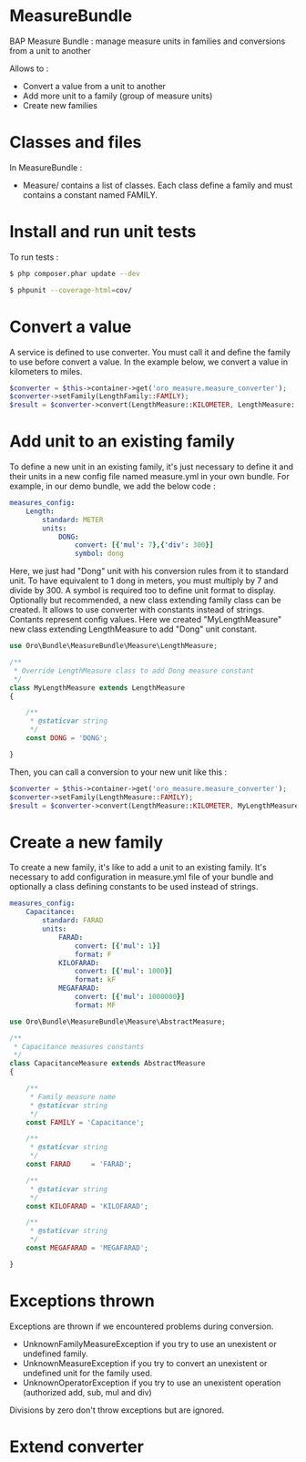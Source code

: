 MeasureBundle
=============

BAP Measure Bundle : manage measure units in families and conversions from a unit to another

Allows to :
- Convert a value from a unit to another
- Add more unit to a family (group of measure units)
- Create new families

Classes and files
=================

In MeasureBundle :

- Measure/ contains a list of classes. Each class define a family and must contains a constant named FAMILY.


Install and run unit tests
==========================

To run tests :
```bash
$ php composer.phar update --dev

$ phpunit --coverage-html=cov/
```

Convert a value
===============

A service is defined to use converter. You must call it and define the family to use before convert a value.
In the example below, we convert a value in kilometers to miles.

```php
$converter = $this->container->get('oro_measure.measure_converter');
$converter->setFamily(LengthFamily::FAMILY);
$result = $converter->convert(LengthMeasure::KILOMETER, LengthMeasure::MILE, 1);
```

Add unit to an existing family
==============================

To define a new unit in an existing family, it's just necessary to define it and their units in a new config file named measure.yml in your own bundle. For example, in our demo bundle, we add the below code :

```yaml
measures_config:
    Length:
        standard: METER
        units:
            DONG:
                convert: [{'mul': 7},{'div': 300}]
                symbol: dong
```

Here, we just had "Dong" unit with his conversion rules from it to standard unit. To have equivalent to 1 dong in meters, you must multiply by 7 and divide by 300.
A symbol is required too to define unit format to display.
Optionally but recommended, a new class extending family class can be created. It allows to use converter with constants instead of strings. Contants represent config values.
Here we created "MyLengthMeasure" new class extending LengthMeasure to add "Dong" unit constant.

```php
use Oro\Bundle\MeasureBundle\Measure\LengthMeasure;

/**
 * Override LengthMeasure class to add Dong measure constant
 */
class MyLengthMeasure extends LengthMeasure
{

    /**
     * @staticvar string
     */
    const DONG = 'DONG';

}
```

Then, you can call a conversion to your new unit like this :

```php
$converter = $this->container->get('oro_measure.measure_converter');
$converter->setFamily(LengthMeasure::FAMILY);
$result = $converter->convert(LengthMeasure::KILOMETER, MyLengthMeasure::DONG, 1);
```

Create a new family
===================

To create a new family, it's like to add a unit to an existing family. It's necessary to add configuration in measure.yml file of your bundle and optionally a class defining constants to be used instead of strings.

```yaml
measures_config:
    Capacitance:
        standard: FARAD
        units:
            FARAD:
                convert: [{'mul': 1}]
                format: F
            KILOFARAD:
                convert: [{'mul': 1000}]
                format: kF
            MEGAFARAD:
                convert: [{'mul': 1000000}]
                format: MF
```

```php
use Oro\Bundle\MeasureBundle\Measure\AbstractMeasure;

/**
 * Capacitance measures constants
 */
class CapacitanceMeasure extends AbstractMeasure
{

    /**
     * Family measure name
     * @staticvar string
     */
    const FAMILY = 'Capacitance';

    /**
     * @staticvar string
     */
    const FARAD     = 'FARAD';

    /**
     * @staticvar string
     */
    const KILOFARAD = 'KILOFARAD';

    /**
     * @staticvar string
     */
    const MEGAFARAD = 'MEGAFARAD';

}
```

Exceptions thrown
=================

Exceptions are thrown if we encountered problems during conversion.
- UnknownFamilyMeasureException if you try to use an unexistent or undefined family.
- UnknownMeasureException if you try to convert an unexistent or undefined unit for the family used.
- UnknownOperatorException if you try to use an unexistent operation (authorized add, sub, mul and div)

Divisions by zero don't throw exceptions but are ignored.

Extend converter
================


